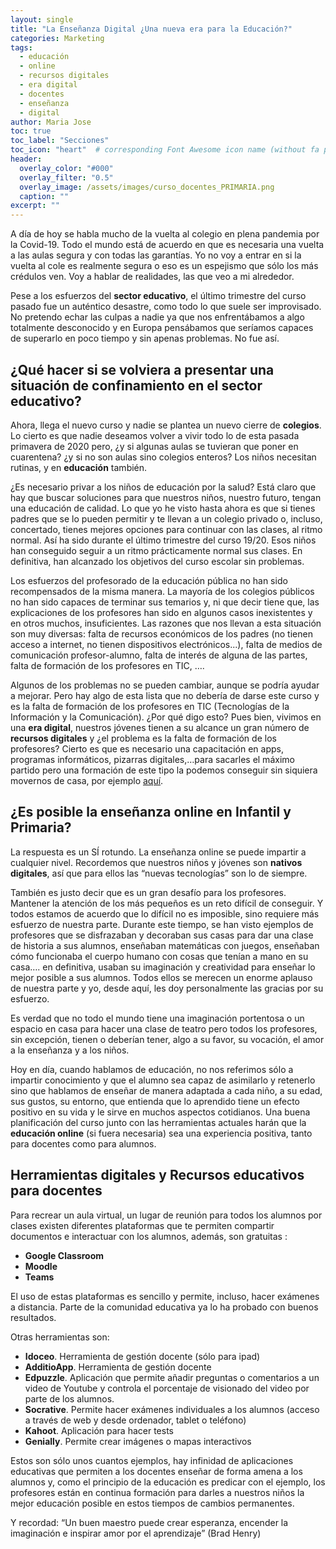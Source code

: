 ```yaml
---
layout: single
title: "La Enseñanza Digital ¿Una nueva era para la Educación?"
categories: Marketing
tags:
  - educación
  - online
  - recursos digitales
  - era digital
  - docentes
  - enseñanza
  - digital
author: Maria Jose
toc: true
toc_label: "Secciones"
toc_icon: "heart"  # corresponding Font Awesome icon name (without fa prefix)
header:
  overlay_color: "#000"
  overlay_filter: "0.5"
  overlay_image: /assets/images/curso_docentes_PRIMARIA.png
  caption: ""
excerpt: ""
---
```


A día de hoy se habla mucho de la vuelta al colegio en plena pandemia por la Covid-19. Todo el mundo está de acuerdo en que es necesaria una vuelta a las aulas segura y con todas las garantías. Yo no voy a entrar en si la vuelta al cole es realmente segura o eso es un espejismo que sólo los más crédulos ven. Voy a hablar de realidades, las que veo a mi alrededor.

Pese a los esfuerzos del **sector educativo**, el último trimestre del curso pasado fue un auténtico desastre, como todo lo que suele ser improvisado. No pretendo echar las culpas a nadie ya que nos enfrentábamos a algo totalmente desconocido y en Europa pensábamos que seríamos capaces de superarlo en poco tiempo y sin apenas problemas. No fue así.

## ¿Qué hacer si se volviera a presentar una situación de confinamiento en el sector educativo? 

Ahora, llega el nuevo curso y nadie se plantea un nuevo cierre de **colegios**. Lo cierto es que nadie deseamos volver a vivir todo lo de esta pasada primavera de 2020 pero, ¿y si algunas aulas se tuvieran que poner en cuarentena? ¿y si no son aulas sino colegios enteros? Los niños necesitan rutinas, y en **educación** también. 

¿Es necesario privar a los niños de educación por la salud? Está claro que hay que buscar soluciones para que nuestros niños, nuestro futuro, tengan una educación de calidad. Lo que yo he visto hasta ahora es que si tienes padres que se lo pueden permitir y te llevan a un colegio privado o, incluso, concertado, tienes mejores opciones para continuar con las clases, al ritmo normal. Así ha sido durante el último trimestre del curso 19/20. Esos niños han conseguido seguir a un ritmo prácticamente normal sus clases. En definitiva, han alcanzado los objetivos del curso escolar sin problemas.

Los esfuerzos del profesorado de la educación pública no han sido recompensados de la misma manera. La mayoría de los colegios públicos no han sido capaces de terminar sus temarios y, ni que decir tiene que, las explicaciones de los profesores han sido en algunos casos inexistentes y en otros muchos, insuficientes. Las razones que nos llevan a esta situación son muy diversas: falta de recursos económicos de los padres (no tienen acceso a internet, no tienen dispositivos electrónicos...), falta de medios de comunicación profesor-alumno, falta de interés de alguna de las partes, falta de formación de los profesores en TIC, ….

Algunos de los problemas no se pueden cambiar, aunque se podría ayudar a mejorar. Pero hay algo de esta lista que no debería de darse este curso y es la falta de formación de los profesores en TIC (Tecnologías de la Información y la Comunicación). ¿Por qué digo esto? Pues bien, vivimos en una **era digital**, nuestros jóvenes tienen a su alcance un gran número de **recursos digitales** y ¿el problema es la falta de formación de los profesores? Cierto es que es necesario una capacitación en apps, programas informáticos, pizarras digitales,…para sacarles el máximo partido pero una formación de este tipo la podemos conseguir sin siquiera movernos de casa, por ejemplo [aquí](http://ingeheris.com/#projects). 

## ¿Es posible la enseñanza online en Infantil y Primaria? 

La respuesta es un SÍ rotundo. La enseñanza online se puede impartir a cualquier nivel. Recordemos que nuestros niños y jóvenes son **nativos digitales**, así que para ellos las “nuevas tecnologías” son lo de siempre.

También es justo decir que es un gran desafío para los profesores. Mantener la atención de los más pequeños es un reto difícil de conseguir. Y todos estamos de acuerdo que lo difícil no es imposible, sino requiere más esfuerzo de nuestra parte. Durante este tiempo, se han visto ejemplos de profesores que se disfrazaban y decoraban sus casas para dar una clase de historia a sus alumnos, enseñaban matemáticas con juegos, enseñaban cómo funcionaba el cuerpo humano con cosas que tenían a mano en su casa…. en definitiva, usaban su imaginación y creatividad para enseñar lo mejor posible a sus alumnos. Todos ellos se merecen un enorme aplauso de nuestra parte y yo, desde aquí, les doy personalmente las gracias por su esfuerzo.

Es verdad que no todo el mundo tiene una imaginación portentosa o un espacio en casa para hacer una clase de teatro pero todos los profesores, sin excepción, tienen o deberían tener, algo a su favor, su vocación, el amor a la enseñanza y a los niños.  

Hoy en día, cuando hablamos de educación, no nos referimos sólo a impartir conocimiento y que el alumno sea capaz de asimilarlo y retenerlo sino que hablamos de enseñar de manera adaptada a cada niño, a su edad, sus gustos, su entorno, que entienda que lo aprendido tiene un efecto positivo en su vida y le sirve en muchos aspectos cotidianos. Una buena planificación del curso junto con las herramientas actuales harán que la **educación online** (si fuera necesaria) sea una experiencia positiva, tanto para docentes como para alumnos.

## Herramientas digitales y Recursos educativos para docentes

Para recrear un aula virtual, un lugar de reunión para todos los alumnos por clases existen diferentes plataformas que te permiten compartir documentos e interactuar con los alumnos, además, son gratuitas :

- **Google Classroom**
- **Moodle**
- **Teams**

El uso de estas plataformas es sencillo y permite, incluso, hacer exámenes a distancia. Parte de la comunidad educativa ya lo ha probado con buenos resultados.

Otras herramientas son:

- **Idoceo**. Herramienta de gestión docente (sólo para ipad)
- **AdditioApp**. Herramienta de gestión docente
- **Edpuzzle**. Aplicación que permite añadir preguntas o comentarios a un video de Youtube y controla el porcentaje de visionado del video por parte de los alumnos.
- **Socrative**. Permite hacer exámenes individuales a los alumnos (acceso a través de web y desde ordenador, tablet o teléfono)
- **Kahoot**. Aplicación para hacer tests
- **Genially**. Permite crear imágenes o mapas interactivos

Estos son sólo unos cuantos ejemplos, hay infinidad de aplicaciones educativas que permiten a los docentes enseñar de forma amena a los alumnos y, como el principio de la educación es predicar con el ejemplo, los profesores están en continua formación para darles a nuestros niños la mejor educación posible en estos tiempos de cambios permanentes.

Y recordad: “Un buen maestro puede crear esperanza, encender la imaginación e inspirar amor por el aprendizaje” (Brad Henry)




